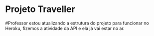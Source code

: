 # Projeto Traveller

#Professor estou atualizando a estrutura do projeto para funcionar no Heroku, fizemos a atividade da API e ela já vai estar no ar.